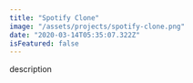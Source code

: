 ```yaml
---
title: "Spotify Clone"
image: "/assets/projects/spotify-clone.png"
date: "2020-03-14T05:35:07.322Z"
isFeatured: false
---
```


description
